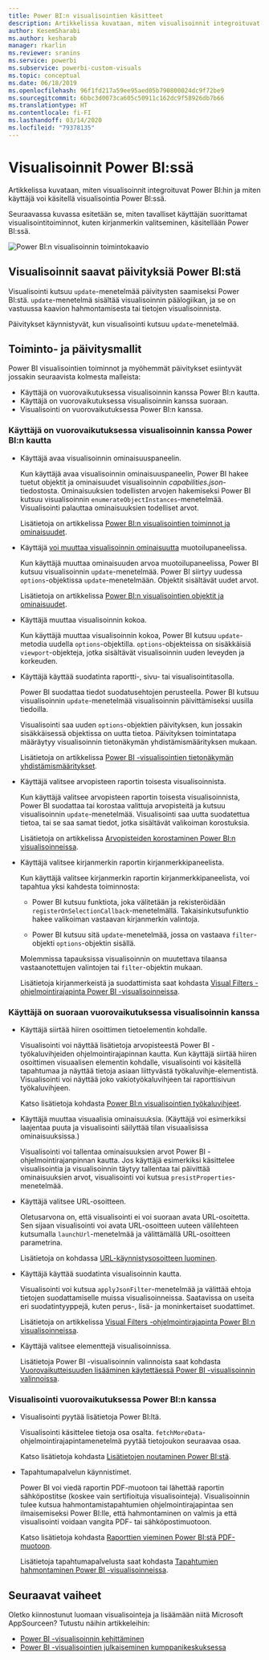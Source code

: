 ```yaml
---
title: Power BI:n visualisointien käsitteet
description: Artikkelissa kuvataan, miten visualisoinnit integroituvat Power BI:hin ja miten käyttäjä voi käsitellä visualisointia Power BI:ssä.
author: KesemSharabi
ms.author: kesharab
manager: rkarlin
ms.reviewer: sranins
ms.service: powerbi
ms.subservice: powerbi-custom-visuals
ms.topic: conceptual
ms.date: 06/18/2019
ms.openlocfilehash: 96f1fd217a59ee95aed05b790800024dc9f72be9
ms.sourcegitcommit: 6bbc3d0073ca605c50911c162dc9f58926db7b66
ms.translationtype: HT
ms.contentlocale: fi-FI
ms.lasthandoff: 03/14/2020
ms.locfileid: "79378135"
---
```

# <a name="visuals-in-power-bi"></a>Visualisoinnit Power BI:ssä

Artikkelissa kuvataan, miten visualisoinnit integroituvat Power BI:hin ja miten käyttäjä voi käsitellä visualisointia Power BI:ssä. 

Seuraavassa kuvassa esitetään se, miten tavalliset käyttäjän suorittamat visualisointitoiminnot, kuten kirjanmerkin valitseminen, käsitellään Power BI:ssä.

![Power BI:n visualisoinnin toimintokaavio](media/power-bi-visuals-concept/visual-concept.svg)

## <a name="visuals-get-updates-from-power-bi"></a>Visualisoinnit saavat päivityksiä Power BI:stä

Visualisointi kutsuu `update`-menetelmää päivitysten saamiseksi Power BI:stä. `update`-menetelmä sisältää visualisoinnin päälogiikan, ja se on vastuussa kaavion hahmontamisesta tai tietojen visualisoinnista.

Päivitykset käynnistyvät, kun visualisointi kutsuu `update`-menetelmää.

## <a name="action-and-update-patterns"></a>Toiminto- ja päivitysmallit

Power BI visualisointien toiminnot ja myöhemmät päivitykset esiintyvät jossakin seuraavista kolmesta malleista:

* Käyttäjä on vuorovaikutuksessa visualisoinnin kanssa Power BI:n kautta.
* Käyttäjä on vuorovaikutuksessa visualisoinnin kanssa suoraan.
* Visualisointi on vuorovaikutuksessa Power BI:n kanssa.

### <a name="user-interacts-with-a-visual-through-power-bi"></a>Käyttäjä on vuorovaikutuksessa visualisoinnin kanssa Power BI:n kautta

* Käyttäjä avaa visualisoinnin ominaisuuspaneelin.

    Kun käyttäjä avaa visualisoinnin ominaisuuspaneelin, Power BI hakee tuetut objektit ja ominaisuudet visualisoinnin *capabilities.json*-tiedostosta. Ominaisuuksien todellisten arvojen hakemiseksi Power BI kutsuu visualisoinnin `enumerateObjectInstances`-menetelmää. Visualisointi palauttaa ominaisuuksien todelliset arvot.

    Lisätietoja on artikkelissa [Power BI:n visualisointien toiminnot ja ominaisuudet](capabilities.md).

* Käyttäjä [voi muuttaa visualisoinnin ominaisuutta](../../visuals/power-bi-visualization-customize-title-background-and-legend.md) muotoilupaneelissa.

    Kun käyttäjä muuttaa ominaisuuden arvoa muotoilupaneelissa, Power BI kutsuu visualisoinnin `update`-menetelmää. Power BI siirtyy uudessa `options`-objektissa `update`-menetelmään. Objektit sisältävät uudet arvot.

    Lisätietoja on artikkelissa [Power BI:n visualisointien objektit ja ominaisuudet](objects-properties.md).

* Käyttäjä muuttaa visualisoinnin kokoa.

    Kun käyttäjä muuttaa visualisoinnin kokoa, Power BI kutsuu `update`-metodia uudella `options`-objektilla. `options`-objekteissa on sisäkkäisiä `viewport`-objekteja, jotka sisältävät visualisoinnin uuden leveyden ja korkeuden.

* Käyttäjä käyttää suodatinta raportti-, sivu- tai visualisointitasolla.

    Power BI suodattaa tiedot suodatusehtojen perusteella. Power BI kutsuu visualisoinnin `update`-menetelmää visualisoinnin päivittämiseksi uusilla tiedoilla.

    Visualisointi saa uuden `options`-objektien päivityksen, kun jossakin sisäkkäisessä objektissa on uutta tietoa. Päivityksen toimintatapa määräytyy visualisoinnin tietonäkymän yhdistämismäärityksen mukaan.

    Lisätietoja on artikkelissa [Power BI -visualisointien tietonäkymän yhdistämismääritykset](dataview-mappings.md).

* Käyttäjä valitsee arvopisteen raportin toisesta visualisoinnista.

    Kun käyttäjä valitsee arvopisteen raportin toisesta visualisoinnista, Power BI suodattaa tai korostaa valittuja arvopisteitä ja kutsuu visualisoinnin `update`-menetelmää. Visualisointi saa uutta suodatettua tietoa, tai se saa samat tiedot, jotka sisältävät valikoiman korostuksia.

    Lisätietoja on artikkelissa [Arvopisteiden korostaminen Power BI:n visualisoinneissa](highlight.md).

* Käyttäjä valitsee kirjanmerkin raportin kirjanmerkkipaneelista.

    Kun käyttäjä valitsee kirjanmerkin raportin kirjanmerkkipaneelista, voi tapahtua yksi kahdesta toiminnosta:

    * Power BI kutsuu funktiota, joka välitetään ja rekisteröidään `registerOnSelectionCallback`-menetelmällä. Takaisinkutsufunktio hakee valikoiman vastaavan kirjanmerkin valintoja.

    * Power BI kutsuu sitä `update`-menetelmää, jossa on vastaava `filter`-objekti `options`-objektin sisällä.

    Molemmissa tapauksissa visualisoinnin on muutettava tilaansa vastaanotettujen valintojen tai `filter`-objektin mukaan.

    Lisätietoja kirjanmerkeistä ja suodattimista saat kohdasta [Visual Filters -ohjelmointirajapinta Power BI -visualisoinneissa](filter-api.md).

### <a name="user-interacts-with-the-visual-directly"></a>Käyttäjä on suoraan vuorovaikutuksessa visualisoinnin kanssa

* Käyttäjä siirtää hiiren osoittimen tietoelementin kohdalle.

    Visualisointi voi näyttää lisätietoja arvopisteestä Power BI -työkaluvihjeiden ohjelmointirajapinnan kautta. Kun käyttäjä siirtää hiiren osoittimen visuaalisen elementin kohdalle, visualisointi voi käsitellä tapahtumaa ja näyttää tietoja asiaan liittyvästä työkaluvihje-elementistä. Visualisointi voi näyttää joko vakiotyökaluvihjeen tai raporttisivun työkaluvihjeen.

    Katso lisätietoja kohdasta [Power BI:n visualisointien työkaluvihjeet](add-tooltips.md).

* Käyttäjä muuttaa visuaalisia ominaisuuksia. (Käyttäjä voi esimerkiksi laajentaa puuta ja visualisointi säilyttää tilan visuaalisissa ominaisuuksissa.)

    Visualisointi voi tallentaa ominaisuuksien arvot Power BI -ohjelmointirajanpinnan kautta. Jos käyttäjä esimerkiksi käsittelee visualisointia ja visualisoinnin täytyy tallentaa tai päivittää ominaisuuksien arvot, visualisointi voi kutsua `presistProperties`-menetelmää.

* Käyttäjä valitsee URL-osoitteen.

    Oletusarvona on, että visualisointi ei voi suoraan avata URL-osoitetta. Sen sijaan visualisointi voi avata URL-osoitteen uuteen välilehteen kutsumalla `launchUrl`-menetelmää ja välittämällä URL-osoitteen parametrina.

    Lisätietoja on kohdassa [URL-käynnistysosoitteen luominen](launch-url.md).

* Käyttäjä käyttää suodatinta visualisoinnin kautta.

    Visualisointi voi kutsua `applyJsonFilter`-menetelmää ja välittää ehtoja tietojen suodattamiselle muissa visualisoinneissa. Saatavissa on useita eri suodatintyyppejä, kuten perus-, lisä- ja moninkertaiset suodattimet.

    Lisätietoja on artikkelissa [Visual Filters -ohjelmointirajapinta Power BI:n visualisoinneissa](filter-api.md).

* Käyttäjä valitsee elementtejä visualisoinnissa.

    Lisätietoja Power BI -visualisoinnin valinnoista saat kohdasta [Vuorovaikutteisuuden lisääminen käytettäessä Power BI -visualisoinnin valinnoissa](selection-api.md).

### <a name="visual-interacts-with-power-bi"></a>Visualisointi vuorovaikutuksessa Power BI:n kanssa

* Visualisointi pyytää lisätietoja Power BI:ltä.

    Visualisointi käsittelee tietoja osa osalta. `fetchMoreData`-ohjelmointirajapintamenetelmä pyytää tietojoukon seuraavaa osaa.

    Katso lisätietoja kohdasta [Lisätietojen noutaminen Power BI:stä](fetch-more-data.md).

* Tapahtumapalvelun käynnistimet.

    Power BI voi viedä raportin PDF-muotoon tai lähettää raportin sähköpostitse (koskee vain sertifioituja visualisointeja). Visualisoinnin tulee kutsua hahmontamistapahtumien ohjelmointirajapintaa sen ilmaisemiseksi Power BI:lle, että hahmontaminen on valmis ja että visualisointi voidaan vangita PDF- tai sähköpostimuotoon.

    Katso lisätietoja kohdasta [Raporttien vieminen Power BI:stä PDF-muotoon](../../consumer/end-user-pdf.md).

    Lisätietoja tapahtumapalvelusta saat kohdasta [Tapahtumien hahmontaminen Power BI -visualisoinneissa](event-service.md).

## <a name="next-steps"></a>Seuraavat vaiheet

Oletko kiinnostunut luomaan visualisointeja ja lisäämään niitä Microsoft AppSourceen? Tutustu näihin artikkeleihin:

* [Power BI -visualisoinnin kehittäminen](./custom-visual-develop-tutorial.md)
* [Power BI -visualisointien julkaiseminen kumppanikeskuksessa](office-store.md)
